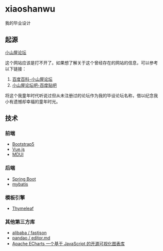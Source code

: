 # xiaoshanwu

我的毕业设计

## 起源

[小山屋论坛](http://bbs.xiaoshanwu.com/)

这个网站应该是打不开了。如果想了解关于这个曾经存在的网站的信息，可以参考以下链接：

1. [百度百科-小山屋论坛](https://baike.baidu.com/item/%E5%B0%8F%E5%B1%B1%E5%B1%8B/6172006)
2. [小山屋论坛吧-百度贴吧](https://tieba.baidu.com/f?kw=%E5%B0%8F%E5%B1%B1%E5%B1%8B%E8%AE%BA%E5%9D%9B&ie=utf-8)

将这个我童年时代听说过但从未注册过的论坛作为我的毕设论坛名称，借以纪念我小有遗憾却幸福的童年时光。

## 技术

### 前端

* [Bootstrap5](https://bootstrapdoc.com/)
* [Vue.js](https://cn.vuejs.org/)
* [MDUI](https://www.mdui.org/)

### 后端

* [Spring Boot](https://spring.io/projects/spring-boot)
* [mybatis](https://mybatis.org/mybatis-3/zh/index.html)

### 模板引擎

* [Thymeleaf](https://www.thymeleaf.org/)

### 其他第三方库

* [ alibaba / fastjson](https://github.com/alibaba/fastjson)
* [ pandao / editor.md](https://github.com/pandao/editor.md)
* [Apache ECharts
  一个基于 JavaScript 的开源可视化图表库
  ](https://echarts.apache.org/zh/index.html)